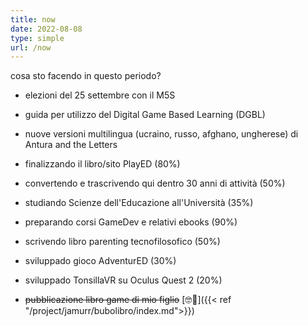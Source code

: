```yaml
---
title: now
date: 2022-08-08
type: simple
url: /now
---
```

cosa sto facendo in questo periodo?

- elezioni del 25 settembre con il M5S
- guida per utilizzo del Digital Game Based Learning (DGBL)
- nuove versioni multilingua (ucraino, russo, afghano, ungherese) di Antura and the Letters
- finalizzando il libro/sito PlayED (80%)
- convertendo e trascrivendo qui dentro 30 anni di attività (50%)
- studiando Scienze dell'Educazione all'Università (35%)
- preparando corsi GameDev e relativi ebooks (90%)
- scrivendo libro parenting tecnofilosofico (50%)
- sviluppado gioco AdventurED (30%)
- sviluppado TonsillaVR su Oculus Quest 2 (20%)

- ~~pubblicazione libro game di mio figlio~~ [🤓🔗]({{< ref "/project/jamurr/bubolibro/index.md">}})
